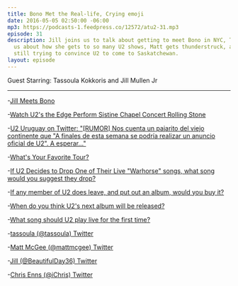```yaml
---
title: Bono Met the Real-life, Crying emoji
date: 2016-05-05 02:50:00 -06:00
mp3: https://podcasts-1.feedpress.co/12572/atu2-31.mp3
episode: 31
description: Jill joins us to talk about getting to meet Bono in NYC, Tassoula tells
  us about how she gets to so many U2 shows, Matt gets thunderstruck, and Chris is
  still trying to convince U2 to come to Saskatchewan.
layout: episode
---
```


Guest Starring: Tassoula Kokkoris and Jill Mullen Jr

***

-[Jill Meets Bono][1]

-[Watch U2's the Edge Perform Sistine Chapel Concert  Rolling Stone][2]

-[U2 Uruguay on Twitter: "[RUMOR] Nos cuenta un pajarito del viejo continente que "A finales de esta semana se podría realizar un anuncio oficial de U2". A esperar..."][3]

-[What's Your Favorite Tour?][4]

-[If U2 Decides to Drop One of Their Live "Warhorse" songs, what song would you suggest they drop?][5]

-[If any member of U2 does leave, and put out an album, would you buy it?][6]

-[When do you think U2's next album will be released?][7]

-[What song should U2 play live for the first time?][8]

-[tassoula (@tassoula)  Twitter][9]

-[Matt McGee (@mattmcgee)  Twitter][10]

-[Jill (@BeautifulDay36)  Twitter][11]

-[Chris Enns (@iChris)  Twitter][12]

[1]: http://d.pr/i/1dUQj
[2]: http://www.rollingstone.com/music/news/watch-u2s-the-edge-perform-sistine-chapel-concert-20160502
[3]: https://twitter.com/U2uruguay/status/727600040542392321
[4]: http://www.atu2.com/survey/2016/g1.html
[5]: http://www.atu2.com/survey/2016/g20.html
[6]: http://www.atu2.com/survey/2016/h14.html
[7]: http://www.atu2.com/survey/2016/i6.html
[8]: http://www.atu2.com/survey/2016/g19.html
[9]: https://twitter.com/tassoula
[10]: https://twitter.com/mattmcgee
[11]: https://twitter.com/beautifulday36
[12]: https://twitter.com/ichris
